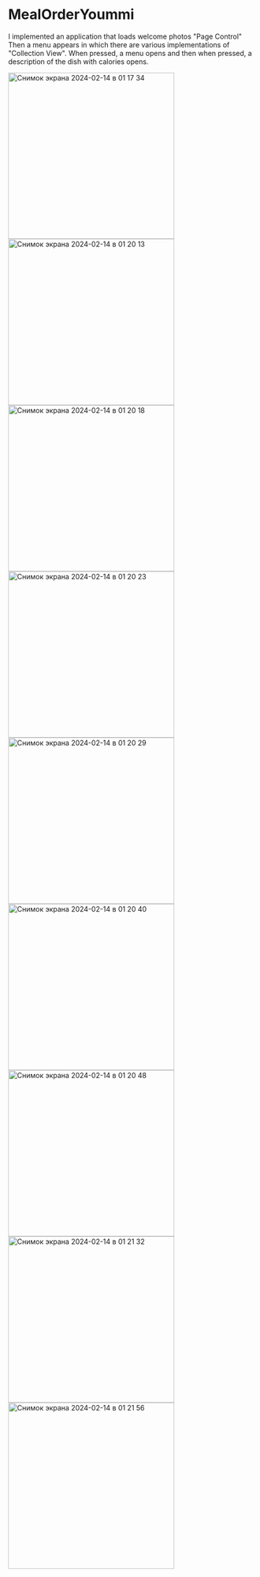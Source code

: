# MealOrderYoummi
I implemented an application that loads welcome photos "Page Control" Then a menu appears in which there are various implementations of "Collection View". When pressed, a menu opens and then when pressed, a description of the dish with calories opens.

<img width="337" alt="Снимок экрана 2024-02-14 в 01 17 34" src="https://github.com/NikolayGrinko/MealOrderYoummi/assets/112849355/a936094a-a272-4d84-9c36-05ca85ba0b75">

<img width="337" alt="Снимок экрана 2024-02-14 в 01 20 13" src="https://github.com/NikolayGrinko/MealOrderYoummi/assets/112849355/db3ad93e-d8ef-4dc8-a731-28aa8a76f2f7">


<img width="337" alt="Снимок экрана 2024-02-14 в 01 20 18" src="https://github.com/NikolayGrinko/MealOrderYoummi/assets/112849355/17e6098d-f887-48a7-b0df-98f6c31efc29">


<img width="337" alt="Снимок экрана 2024-02-14 в 01 20 23" src="https://github.com/NikolayGrinko/MealOrderYoummi/assets/112849355/737e3869-a21b-4a96-88c4-801ba5f2a8aa">


<img width="337" alt="Снимок экрана 2024-02-14 в 01 20 29" src="https://github.com/NikolayGrinko/MealOrderYoummi/assets/112849355/c23269d0-90b6-4e15-a7e1-6ee1731937c3">


<img width="337" alt="Снимок экрана 2024-02-14 в 01 20 40" src="https://github.com/NikolayGrinko/MealOrderYoummi/assets/112849355/1a755f70-f3af-44c7-8050-0f1a5f5db42c">

<img width="337" alt="Снимок экрана 2024-02-14 в 01 20 48" src="https://github.com/NikolayGrinko/MealOrderYoummi/assets/112849355/e20cade4-bd1e-476c-9e89-db67f84817e5">



<img width="337" alt="Снимок экрана 2024-02-14 в 01 21 32" src="https://github.com/NikolayGrinko/MealOrderYoummi/assets/112849355/eba78764-a3db-442d-a5a3-9b4c282848b7">



<img width="337" alt="Снимок экрана 2024-02-14 в 01 21 56" src="https://github.com/NikolayGrinko/MealOrderYoummi/assets/112849355/31a47da6-fb65-47a7-a9e7-dc3ddfb87a9b">







